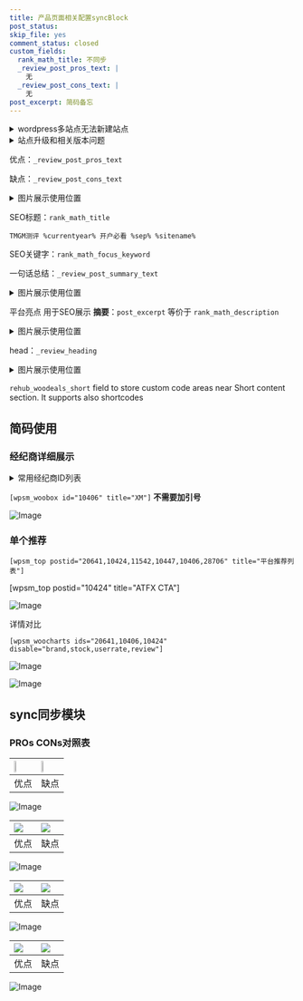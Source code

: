 ```yaml
---
title: 产品页面相关配置syncBlock
post_status: 
skip_file: yes
comment_status: closed
custom_fields:
  rank_math_title: 不同步
  _review_post_pros_text: |
    无
  _review_post_cons_text: |
    无
post_excerpt: 简码备忘
---
```

<details><summary>wordpress多站点无法新建站点</summary>

<li>和报错需要清理cookies一样的原因</li>
<li>wp-config.php里面<code>define( 'SUBDOMAIN_INSTALL', false );//子域名安装</code></li>
<li>新建子站点是用<code>define( 'SUBDOMAIN_INSTALL', true);//子域名安装</code> 完成以后，改成<code>false</code></li>
</details>

<details><summary>站点升级和相关版本问题</summary>

<p>wordpress：5.9.9
woocommerce：7.5.1
出现问题的地方：主题选项里面>><strong>Product layout >>compact style</strong></p>
<p>如何出现没有用过的字段 导致无法保存。先导出配置 然后进行修改，后面再次恢复即可。</p>
<p>出现部分字段无法显示时，需要返回默认布局后，对产品进行保存就好了。</p>
<p></p>
</details>

优点：`_review_post_pros_text`

缺点：`_review_post_cons_text`

<details><summary>图片展示使用位置</summary>

<img src="https://prod-files-secure.s3.us-west-2.amazonaws.com/39ed1227-6d7d-4570-be36-9ccd4a2c4241/f51d3d83-55d4-4bdf-9604-f37ec77ab556/Untitled.png?X-Amz-Algorithm=AWS4-HMAC-SHA256&X-Amz-Content-Sha256=UNSIGNED-PAYLOAD&X-Amz-Credential=ASIAZI2LB466V2OC2HKO%2F20250626%2Fus-west-2%2Fs3%2Faws4_request&X-Amz-Date=20250626T225519Z&X-Amz-Expires=3600&X-Amz-Security-Token=IQoJb3JpZ2luX2VjEG4aCXVzLXdlc3QtMiJHMEUCIQCXz3SLQBxu%2FdPzyV9phjpT%2BEYlD5r1FEtSLwi76jgerAIgRdxp6W5pegYP1L%2FJSqmAKTveykGINvy2Bwlx5hqtjDUq%2FwMIZxAAGgw2Mzc0MjMxODM4MDUiDKt6UDbwwit251DZMCrcA%2BV3ISfZFm2GI%2BxSP8JPUN1ESR9AyHcygeLZFEvJS6lglD0cyaeCT0JlhIk3f1c3qpVFir1H8q5b9q5nAbMRw1M4LYkfFpndhxyvv6%2Fy5RVSrEJFrVC6iGEomv0MWYDOER7XHE78u2dzlYwd6RM1et2Uv9fv57MlXJgn80UZyGc9ZUs%2FL3hvMogpniD1pI2d0SAJHxLB9P7ryCvileqgBQAJ78mOuokilu93jN0x8Y7NvSWfdQdpoFU%2Bo1gX3tnfsOCzQE%2FAB9k8REOwWWfgX6bXzzN0Z0QqCkYdpavNESjEqeJoMq0%2BjJNr4swOwhuw1i9RaNFh8ZBJYuQo5jJPka8IougRL02GIctnxW6yHlIVXRpO19bXs6XxUFHKoRLAw5%2FtneFZCkoAPenjgvPVtRalkD8r1Ax3An0IXpKH2ys0eF0B44ILLdOmfgHP0mXXR7W9omp8RmeApAHnx0ljOP9j8lDLL4AAMFiB5Iy2tbOYEjlI3G74k%2Fs0rFbJZ6mz8aaJDmMD1GoZJKN4VgRZlzR4dnNpd9GPSzr6OX6iyr%2FFSx%2FMsuPzTD5Den%2FW4iZG%2BFOqo9XZDXckN4ryQz6aEnyxX2u0b8SjibaGL9eJqQhFmLzVD367bxlxbggiMJ2D98IGOqUBGPOEsZft%2FWqZ4aB7If15gA%2FO0EjLBni0xhQ92JUi23h2gRRXwafeCkjUvEj1Owqvjoy7C8WJOYg0i%2FjLa3v143468sBkdjCfroOmi3TA%2ByZ3ZKmX0H9O4NXRfFqahsKACdx3WWFl2mGLdTQrB1AqRBdqJTUUnXSWIJ2jEq3kBLpeZh6b8bJOXLxKUuKFWcmN1Ym1cZ7jDCfcrFzpN0PAzeAJ%2F6nL&X-Amz-Signature=9ad5605bc04c59a6fe00c4543f793a37f5bf31f2c735f91b1712e9692469bc32&X-Amz-SignedHeaders=host&x-amz-checksum-mode=ENABLED&x-id=GetObject" alt="Image">
</details>

SEO标题：`rank_math_title`

`TMGM测评 %currentyear% 开户必看 %sep% %sitename%`

SEO关键字：`rank_math_focus_keyword`

一句话总结：`_review_post_summary_text`

<details><summary>图片展示使用位置</summary>

<img src="https://prod-files-secure.s3.us-west-2.amazonaws.com/39ed1227-6d7d-4570-be36-9ccd4a2c4241/4b96a922-296c-4f4e-8630-d1c870cbce01/Untitled.png?X-Amz-Algorithm=AWS4-HMAC-SHA256&X-Amz-Content-Sha256=UNSIGNED-PAYLOAD&X-Amz-Credential=ASIAZI2LB466ZZ2P7XMQ%2F20250626%2Fus-west-2%2Fs3%2Faws4_request&X-Amz-Date=20250626T225520Z&X-Amz-Expires=3600&X-Amz-Security-Token=IQoJb3JpZ2luX2VjEG4aCXVzLXdlc3QtMiJIMEYCIQD5VQRS2bmZaUUtpUPgU6k8%2FsqcKXihayJqgqQqNQIIhgIhANVqNdrgXqAEujRmp0Sg28MenLjrgaFk%2FQf8rFNEJwhmKv8DCGcQABoMNjM3NDIzMTgzODA1Igx4yKFyP%2BrrKdOjTJgq3AOGRBaxHz71w%2FQGoqQjlp1dMT47R0mpZd8NY0ZAQfc4u7TVlDajwZF2rDFKqDvUJqBPeP7GaT2mSarimSRCQu0Yxor%2F73Y9diclfbwAYAqDuXITUUp4qX7eJT%2FradiRbXHo9%2B4wW12RY3kAZKzWLuT2GAySMBP3P3Z5dE9M0GtjkLttaBnqgp8uhICwDrBBwIzpsnw013uGK%2FJ3GJdtqBNEpHSDa%2FTnBTFX4mx2QSb1BqnJL2Ifc385E0FT1BgZ7AMZxhEHmi4kgDik2%2BYpY7QrJQjZS9o3Eu3KXsRh3Wu8sncDOrH6i%2FHobq5NuvNKQDqng0WtZ9gaKJhHLV%2Btp14z8M1%2BYMGSXH3572ht2%2BZCzpHxjAnzPytEQdMflmu%2FmhvilT%2BLBGEo1AGDcrzn8qsvZ9O2LEes%2BfPN4U9Sj5VALY5I%2BypTL5g3mELP4kMqQXzAck9R%2FKYRsky7jbl0ruUqkYZwF03AXaWSDjjWFuxjV8mG74bZq%2BiHv%2BuTSeiGr%2F7BLe8fasqctVd05VyZCZqEFGtQGLZNhreBWBZo6rUSmfcfpH0%2Fqz8NAw7mHYYniM1DYAYjbUIbCC61HCPx7jPNGTC2ORSVryMvOQjllUEJ44KDaWseGgo%2Bmvp%2B7TCtg%2FfCBjqkAb0q%2BeHnF0MkKr9g9OlK4pdw%2F2qZuFsB%2ByqiTHArv4ai%2Ftr6ll2jcoO6LmiR%2B0n9ImEa8iUZ4dmpkhbbAFcMQe2zxHHqOu%2BhsN20dZuUSIaWJrm3Qll5V32%2Fbt6zb4q3HS9%2Fl6MfFsyZMquxQtOQHBpxficGXxXpUh105vzz%2BR2SU%2FXm3sBqZHYIIu76QyjvN38kP9A0Jd8qNsiTp2FaLRyt50Ha&X-Amz-Signature=eebd10d58a22d06628624b90a90fe14e76defd1d428234c1d5928b6965822566&X-Amz-SignedHeaders=host&x-amz-checksum-mode=ENABLED&x-id=GetObject" alt="Image">
</details>

平台亮点 用于SEO展示 **摘要**：`post_excerpt`  等价于 `rank_math_description`

<details><summary>图片展示使用位置</summary>

<img src="https://prod-files-secure.s3.us-west-2.amazonaws.com/39ed1227-6d7d-4570-be36-9ccd4a2c4241/1ee11f63-b60a-4dfe-a7a7-d58ff23b5d88/Untitled.png?X-Amz-Algorithm=AWS4-HMAC-SHA256&X-Amz-Content-Sha256=UNSIGNED-PAYLOAD&X-Amz-Credential=ASIAZI2LB4664V52FE4V%2F20250626%2Fus-west-2%2Fs3%2Faws4_request&X-Amz-Date=20250626T225520Z&X-Amz-Expires=3600&X-Amz-Security-Token=IQoJb3JpZ2luX2VjEG4aCXVzLXdlc3QtMiJHMEUCIQD5uWE3beizjf5llnh9MHOtCm7i2DHOhfxAo6%2BGCR14iQIgHb7%2FETss2RpprD5IQMA%2BfywPBOB538Buo2S9xL6fcFQq%2FwMIZxAAGgw2Mzc0MjMxODM4MDUiDNd1Z6qi9sz1ZbyreircA1Sy8AKJKn4FGdiQSUtboqSCdpqT5Dc4ylNQx5sVbMOBrlN2Nv%2B2xLvQ9IiybCqkQyvwsyqJcH%2FKQII9JX6uC7nztILS2q6gW13PmDS96XQknv5VnJrz9CkzyYPi%2FkttWaFB%2FMWNajBMi5dQnl35%2F4LlEYKvsu%2Fx8RtVYUjQOFKgDL7nNqxymK0HQqvFEuDPOhUNZGnFAmPNGeNDVRAPWXFTUJhDpWaGgDrsROkZtnHSzsb0yxDUE99aFdZ11ip23whBsjIYD9de2Frqi3a083vAi7jVHDOyF0YJEf79ilUYXT%2FjSxKycKGD65DN4UNll83aWVebgTl8rdLGcfZ30TSzaG0pDmQ7YRRzWuVCiGPhaXHtk0l9qtguxJRkDEj%2FvOup9JlnCNjDitlfPsaVAuS%2FaAhWa%2FwhgvwFKwzOHDh%2B6PCMXUypjtKuwx97JXppwfUxpHC0zbeK626u65n%2BtkMgweOOAQ03DP7%2B6QvaqYbY5DNakrt4tq4YSCZSDxMFDAkZQgOyCRB0IMYhG8ypYDNKRIfovCP0Z6Zzy9WY8Cb%2F2MZtWB4tJH1GhacNiQFxgoF9hLd3Yg5tXQzPorwS7ySWLMpxInouGxVX0xmT%2B2wpXs8y1sU2Bf90qAqvMJ2D98IGOqUBmDPF3vJBWquh2Q6EDVUQzfk%2Byp8C9Mv8oLF%2BM70qYjuPsJAA6VXMcQ4YzmesKM6B1HdvgkloCQL4VyYzJoHkjX%2BrZV3TltJKqps%2BaboVcvKMnp7He8g9RTApyRz4R9Vto8BGQU9CdOXolk1b5dQm5Ox6nxDcNtDQspYlQ00nvBFTkDX5nxql6EhnIX1IbI6v8%2BMzzhuoX2JmPePkgK%2B17VM9qYjZ&X-Amz-Signature=143f66386cf938ecd3b151b2f378176a92cda195a129a81696255f9b102c3dbf&X-Amz-SignedHeaders=host&x-amz-checksum-mode=ENABLED&x-id=GetObject" alt="Image">
<img src="https://prod-files-secure.s3.us-west-2.amazonaws.com/39ed1227-6d7d-4570-be36-9ccd4a2c4241/ad4118b5-78d8-4fbe-801e-3b29b5d99c01/Untitled.png?X-Amz-Algorithm=AWS4-HMAC-SHA256&X-Amz-Content-Sha256=UNSIGNED-PAYLOAD&X-Amz-Credential=ASIAZI2LB4664V52FE4V%2F20250626%2Fus-west-2%2Fs3%2Faws4_request&X-Amz-Date=20250626T225520Z&X-Amz-Expires=3600&X-Amz-Security-Token=IQoJb3JpZ2luX2VjEG4aCXVzLXdlc3QtMiJHMEUCIQD5uWE3beizjf5llnh9MHOtCm7i2DHOhfxAo6%2BGCR14iQIgHb7%2FETss2RpprD5IQMA%2BfywPBOB538Buo2S9xL6fcFQq%2FwMIZxAAGgw2Mzc0MjMxODM4MDUiDNd1Z6qi9sz1ZbyreircA1Sy8AKJKn4FGdiQSUtboqSCdpqT5Dc4ylNQx5sVbMOBrlN2Nv%2B2xLvQ9IiybCqkQyvwsyqJcH%2FKQII9JX6uC7nztILS2q6gW13PmDS96XQknv5VnJrz9CkzyYPi%2FkttWaFB%2FMWNajBMi5dQnl35%2F4LlEYKvsu%2Fx8RtVYUjQOFKgDL7nNqxymK0HQqvFEuDPOhUNZGnFAmPNGeNDVRAPWXFTUJhDpWaGgDrsROkZtnHSzsb0yxDUE99aFdZ11ip23whBsjIYD9de2Frqi3a083vAi7jVHDOyF0YJEf79ilUYXT%2FjSxKycKGD65DN4UNll83aWVebgTl8rdLGcfZ30TSzaG0pDmQ7YRRzWuVCiGPhaXHtk0l9qtguxJRkDEj%2FvOup9JlnCNjDitlfPsaVAuS%2FaAhWa%2FwhgvwFKwzOHDh%2B6PCMXUypjtKuwx97JXppwfUxpHC0zbeK626u65n%2BtkMgweOOAQ03DP7%2B6QvaqYbY5DNakrt4tq4YSCZSDxMFDAkZQgOyCRB0IMYhG8ypYDNKRIfovCP0Z6Zzy9WY8Cb%2F2MZtWB4tJH1GhacNiQFxgoF9hLd3Yg5tXQzPorwS7ySWLMpxInouGxVX0xmT%2B2wpXs8y1sU2Bf90qAqvMJ2D98IGOqUBmDPF3vJBWquh2Q6EDVUQzfk%2Byp8C9Mv8oLF%2BM70qYjuPsJAA6VXMcQ4YzmesKM6B1HdvgkloCQL4VyYzJoHkjX%2BrZV3TltJKqps%2BaboVcvKMnp7He8g9RTApyRz4R9Vto8BGQU9CdOXolk1b5dQm5Ox6nxDcNtDQspYlQ00nvBFTkDX5nxql6EhnIX1IbI6v8%2BMzzhuoX2JmPePkgK%2B17VM9qYjZ&X-Amz-Signature=77e984677f5b544de07c1a66501770719939a7de1d2e7e085c709b30f8b0e12f&X-Amz-SignedHeaders=host&x-amz-checksum-mode=ENABLED&x-id=GetObject" alt="Image">
<img src="https://prod-files-secure.s3.us-west-2.amazonaws.com/39ed1227-6d7d-4570-be36-9ccd4a2c4241/a38cf7c9-a79c-4b64-9e94-13589fe0758b/Untitled.png?X-Amz-Algorithm=AWS4-HMAC-SHA256&X-Amz-Content-Sha256=UNSIGNED-PAYLOAD&X-Amz-Credential=ASIAZI2LB4664V52FE4V%2F20250626%2Fus-west-2%2Fs3%2Faws4_request&X-Amz-Date=20250626T225520Z&X-Amz-Expires=3600&X-Amz-Security-Token=IQoJb3JpZ2luX2VjEG4aCXVzLXdlc3QtMiJHMEUCIQD5uWE3beizjf5llnh9MHOtCm7i2DHOhfxAo6%2BGCR14iQIgHb7%2FETss2RpprD5IQMA%2BfywPBOB538Buo2S9xL6fcFQq%2FwMIZxAAGgw2Mzc0MjMxODM4MDUiDNd1Z6qi9sz1ZbyreircA1Sy8AKJKn4FGdiQSUtboqSCdpqT5Dc4ylNQx5sVbMOBrlN2Nv%2B2xLvQ9IiybCqkQyvwsyqJcH%2FKQII9JX6uC7nztILS2q6gW13PmDS96XQknv5VnJrz9CkzyYPi%2FkttWaFB%2FMWNajBMi5dQnl35%2F4LlEYKvsu%2Fx8RtVYUjQOFKgDL7nNqxymK0HQqvFEuDPOhUNZGnFAmPNGeNDVRAPWXFTUJhDpWaGgDrsROkZtnHSzsb0yxDUE99aFdZ11ip23whBsjIYD9de2Frqi3a083vAi7jVHDOyF0YJEf79ilUYXT%2FjSxKycKGD65DN4UNll83aWVebgTl8rdLGcfZ30TSzaG0pDmQ7YRRzWuVCiGPhaXHtk0l9qtguxJRkDEj%2FvOup9JlnCNjDitlfPsaVAuS%2FaAhWa%2FwhgvwFKwzOHDh%2B6PCMXUypjtKuwx97JXppwfUxpHC0zbeK626u65n%2BtkMgweOOAQ03DP7%2B6QvaqYbY5DNakrt4tq4YSCZSDxMFDAkZQgOyCRB0IMYhG8ypYDNKRIfovCP0Z6Zzy9WY8Cb%2F2MZtWB4tJH1GhacNiQFxgoF9hLd3Yg5tXQzPorwS7ySWLMpxInouGxVX0xmT%2B2wpXs8y1sU2Bf90qAqvMJ2D98IGOqUBmDPF3vJBWquh2Q6EDVUQzfk%2Byp8C9Mv8oLF%2BM70qYjuPsJAA6VXMcQ4YzmesKM6B1HdvgkloCQL4VyYzJoHkjX%2BrZV3TltJKqps%2BaboVcvKMnp7He8g9RTApyRz4R9Vto8BGQU9CdOXolk1b5dQm5Ox6nxDcNtDQspYlQ00nvBFTkDX5nxql6EhnIX1IbI6v8%2BMzzhuoX2JmPePkgK%2B17VM9qYjZ&X-Amz-Signature=3b9ee4a00f9897a18e88f06755ca1bc1642dcd3900b0d06fa387e1d9f8ab320e&X-Amz-SignedHeaders=host&x-amz-checksum-mode=ENABLED&x-id=GetObject" alt="Image">
<img src="https://prod-files-secure.s3.us-west-2.amazonaws.com/39ed1227-6d7d-4570-be36-9ccd4a2c4241/7da6fc1e-d2ac-42ae-8c75-cb5749aa18f6/Untitled.png?X-Amz-Algorithm=AWS4-HMAC-SHA256&X-Amz-Content-Sha256=UNSIGNED-PAYLOAD&X-Amz-Credential=ASIAZI2LB4664V52FE4V%2F20250626%2Fus-west-2%2Fs3%2Faws4_request&X-Amz-Date=20250626T225520Z&X-Amz-Expires=3600&X-Amz-Security-Token=IQoJb3JpZ2luX2VjEG4aCXVzLXdlc3QtMiJHMEUCIQD5uWE3beizjf5llnh9MHOtCm7i2DHOhfxAo6%2BGCR14iQIgHb7%2FETss2RpprD5IQMA%2BfywPBOB538Buo2S9xL6fcFQq%2FwMIZxAAGgw2Mzc0MjMxODM4MDUiDNd1Z6qi9sz1ZbyreircA1Sy8AKJKn4FGdiQSUtboqSCdpqT5Dc4ylNQx5sVbMOBrlN2Nv%2B2xLvQ9IiybCqkQyvwsyqJcH%2FKQII9JX6uC7nztILS2q6gW13PmDS96XQknv5VnJrz9CkzyYPi%2FkttWaFB%2FMWNajBMi5dQnl35%2F4LlEYKvsu%2Fx8RtVYUjQOFKgDL7nNqxymK0HQqvFEuDPOhUNZGnFAmPNGeNDVRAPWXFTUJhDpWaGgDrsROkZtnHSzsb0yxDUE99aFdZ11ip23whBsjIYD9de2Frqi3a083vAi7jVHDOyF0YJEf79ilUYXT%2FjSxKycKGD65DN4UNll83aWVebgTl8rdLGcfZ30TSzaG0pDmQ7YRRzWuVCiGPhaXHtk0l9qtguxJRkDEj%2FvOup9JlnCNjDitlfPsaVAuS%2FaAhWa%2FwhgvwFKwzOHDh%2B6PCMXUypjtKuwx97JXppwfUxpHC0zbeK626u65n%2BtkMgweOOAQ03DP7%2B6QvaqYbY5DNakrt4tq4YSCZSDxMFDAkZQgOyCRB0IMYhG8ypYDNKRIfovCP0Z6Zzy9WY8Cb%2F2MZtWB4tJH1GhacNiQFxgoF9hLd3Yg5tXQzPorwS7ySWLMpxInouGxVX0xmT%2B2wpXs8y1sU2Bf90qAqvMJ2D98IGOqUBmDPF3vJBWquh2Q6EDVUQzfk%2Byp8C9Mv8oLF%2BM70qYjuPsJAA6VXMcQ4YzmesKM6B1HdvgkloCQL4VyYzJoHkjX%2BrZV3TltJKqps%2BaboVcvKMnp7He8g9RTApyRz4R9Vto8BGQU9CdOXolk1b5dQm5Ox6nxDcNtDQspYlQ00nvBFTkDX5nxql6EhnIX1IbI6v8%2BMzzhuoX2JmPePkgK%2B17VM9qYjZ&X-Amz-Signature=d6be2055d968cfe02aa01f5f856d85afb4c242820dcd56d86a80415fd5c542a9&X-Amz-SignedHeaders=host&x-amz-checksum-mode=ENABLED&x-id=GetObject" alt="Image">
<img src="https://prod-files-secure.s3.us-west-2.amazonaws.com/39ed1227-6d7d-4570-be36-9ccd4a2c4241/7e97f40a-eaee-47f5-b2f9-475f96808fa7/Untitled.png?X-Amz-Algorithm=AWS4-HMAC-SHA256&X-Amz-Content-Sha256=UNSIGNED-PAYLOAD&X-Amz-Credential=ASIAZI2LB4664V52FE4V%2F20250626%2Fus-west-2%2Fs3%2Faws4_request&X-Amz-Date=20250626T225520Z&X-Amz-Expires=3600&X-Amz-Security-Token=IQoJb3JpZ2luX2VjEG4aCXVzLXdlc3QtMiJHMEUCIQD5uWE3beizjf5llnh9MHOtCm7i2DHOhfxAo6%2BGCR14iQIgHb7%2FETss2RpprD5IQMA%2BfywPBOB538Buo2S9xL6fcFQq%2FwMIZxAAGgw2Mzc0MjMxODM4MDUiDNd1Z6qi9sz1ZbyreircA1Sy8AKJKn4FGdiQSUtboqSCdpqT5Dc4ylNQx5sVbMOBrlN2Nv%2B2xLvQ9IiybCqkQyvwsyqJcH%2FKQII9JX6uC7nztILS2q6gW13PmDS96XQknv5VnJrz9CkzyYPi%2FkttWaFB%2FMWNajBMi5dQnl35%2F4LlEYKvsu%2Fx8RtVYUjQOFKgDL7nNqxymK0HQqvFEuDPOhUNZGnFAmPNGeNDVRAPWXFTUJhDpWaGgDrsROkZtnHSzsb0yxDUE99aFdZ11ip23whBsjIYD9de2Frqi3a083vAi7jVHDOyF0YJEf79ilUYXT%2FjSxKycKGD65DN4UNll83aWVebgTl8rdLGcfZ30TSzaG0pDmQ7YRRzWuVCiGPhaXHtk0l9qtguxJRkDEj%2FvOup9JlnCNjDitlfPsaVAuS%2FaAhWa%2FwhgvwFKwzOHDh%2B6PCMXUypjtKuwx97JXppwfUxpHC0zbeK626u65n%2BtkMgweOOAQ03DP7%2B6QvaqYbY5DNakrt4tq4YSCZSDxMFDAkZQgOyCRB0IMYhG8ypYDNKRIfovCP0Z6Zzy9WY8Cb%2F2MZtWB4tJH1GhacNiQFxgoF9hLd3Yg5tXQzPorwS7ySWLMpxInouGxVX0xmT%2B2wpXs8y1sU2Bf90qAqvMJ2D98IGOqUBmDPF3vJBWquh2Q6EDVUQzfk%2Byp8C9Mv8oLF%2BM70qYjuPsJAA6VXMcQ4YzmesKM6B1HdvgkloCQL4VyYzJoHkjX%2BrZV3TltJKqps%2BaboVcvKMnp7He8g9RTApyRz4R9Vto8BGQU9CdOXolk1b5dQm5Ox6nxDcNtDQspYlQ00nvBFTkDX5nxql6EhnIX1IbI6v8%2BMzzhuoX2JmPePkgK%2B17VM9qYjZ&X-Amz-Signature=9122767f1c59e8831456fcb7903815874515878c0aaa983e7c846142c191ff08&X-Amz-SignedHeaders=host&x-amz-checksum-mode=ENABLED&x-id=GetObject" alt="Image">
</details>

head：`_review_heading`

<details><summary>图片展示使用位置</summary>

<img src="https://prod-files-secure.s3.us-west-2.amazonaws.com/39ed1227-6d7d-4570-be36-9ccd4a2c4241/3a4650ad-9887-415c-889a-edd51fa54f27/Untitled.png?X-Amz-Algorithm=AWS4-HMAC-SHA256&X-Amz-Content-Sha256=UNSIGNED-PAYLOAD&X-Amz-Credential=ASIAZI2LB4663D5K6A7F%2F20250626%2Fus-west-2%2Fs3%2Faws4_request&X-Amz-Date=20250626T225520Z&X-Amz-Expires=3600&X-Amz-Security-Token=IQoJb3JpZ2luX2VjEG4aCXVzLXdlc3QtMiJHMEUCIQCxiHHvUkEh9aKTGEb6sBmH1OVXzC8i6G8DzVLh62wONAIgeYVPrlcpDOQ1X%2BFvPs9149psYH2TZIXQBnAM6ScR0Q4q%2FwMIZxAAGgw2Mzc0MjMxODM4MDUiDEnUYDkXjsktdyIrlCrcA6GmuILwGKWdyAaYyfONhuiEHJI6OggHlSAoH86j0kTuLGWI1zL%2FP3JxJFeEDOk3%2F%2Bz24WlRGUmuQipKAyPWF9CaXZQApnIaommEPETJfqEI1bPWzWS%2Ba4hvO%2BN1Bav2ihRfr09tqYub%2FUimOxCMtfrnzuoT13tpslzkc27xNemVx%2Be2C%2F6VPWwmAlcxfVEOkczA2FjrJ7t5Q5xEOMGD6jD0e0rl8bGJ%2FaLOrsTcZrr%2FD%2BOFp5S47t6ZtXokpWLE5PocvJR%2BvQ9jFMbXEkinV8Ot3H4gJ0dVItKE0Dlm3LbI215SqBGonkxY4b1B%2BaZ%2FErhM78VO7DPP1NlCilGhqjudEaNz6qa7%2BfSh%2BlBMbwNvX%2F43jEbx7Wt6amOiBYhoaYX0I5WXzkxiXYpvfyAd4oijtfQdI8auXYZy3ZLMVFNDUyBDZUmuo%2FI4EU5p2YoKOTM3lHfN5dVp8miZS0ZSdTXMaQaChkMxIrNDxY%2F%2BIdnRdt4BISobyFV1VRPTOB%2FMv0LBYY9eD%2BdWj6KCjKGLwGbyR2OTEInaAwMd9LwyLo75BZfnNLpxPCF4DQvC01Jh9pvLVmKormWwqM4sl7QExwONFk7w2qasmPG%2B1jr3Fwv42GHC6HxlNFnExSzwMJ2D98IGOqUBOtChvHITumfxciz0FPfn1QUW%2FU2XzWfIAix67cZA6PfK0CNk0AxJapNh9RKzwmBQwza0K5QjaMdG0vjgHCWI0fmV6aRdVzLfCi5rJuNgchhes9YgV8pyZd0%2BoFMYOWlbK%2FN50Lt76Yr3yyyazedXN656Ei4b1VTXjn4cFDufIsFcBfiAyQ5r7GN3z%2F3HcJdDGuqiGGXOz0zQB%2F6DZJqJThE1qzPc&X-Amz-Signature=fca61673e74a2791c80b26612adc237a21ad43dd433f531f47121ac506e57b87&X-Amz-SignedHeaders=host&x-amz-checksum-mode=ENABLED&x-id=GetObject" alt="Image">
</details>

`rehub_woodeals_short`	field to store custom code areas near Short content section. It supports also shortcodes



## 简码使用

### 经纪商详细展示

<details><summary>常用经纪商ID列表</summary>

<pre><code class="php">嘉盛 ===> 20641  [wpsm_woobox id="20641" title="嘉盛"]
易信easymarkets ===> 11542  [wpsm_woobox id="11542" title="易信easymarkets"]
ATFX外汇 ===> 10424  [wpsm_woobox id="10424" title="ATFX"]
XM ===> 10406  [wpsm_woobox id="10406" title="XM"]
TMGM ===> 29622  [wpsm_woobox id="29622" title="TMGM"]
HYCM ===> 10447  [wpsm_woobox id="10447" title="HYCM"]
fpmarkets澳福外汇 ===> 20639  [wpsm_woobox id="20639" title="fpmarkets澳福外汇"]</code></pre>
</details>

`[wpsm_woobox id="10406" title="XM"]` **不需要加引号**

![Image](https://prod-files-secure.s3.us-west-2.amazonaws.com/39ed1227-6d7d-4570-be36-9ccd4a2c4241/4f898f9d-0fa7-4e43-acd3-ac6bc7be575a/Untitled.png?X-Amz-Algorithm=AWS4-HMAC-SHA256&X-Amz-Content-Sha256=UNSIGNED-PAYLOAD&X-Amz-Credential=ASIAZI2LB4665AMSPBY7%2F20250626%2Fus-west-2%2Fs3%2Faws4_request&X-Amz-Date=20250626T225518Z&X-Amz-Expires=3600&X-Amz-Security-Token=IQoJb3JpZ2luX2VjEG4aCXVzLXdlc3QtMiJHMEUCIQCpu7zgy%2FQMyGusHUqXLUGmzKkL4hYyeLTeYFm6oYK%2F7QIgdnEh2HDh7GKjd3NgyINlkiSS6V%2FtqLRcznzLUQDmYzwq%2FwMIZxAAGgw2Mzc0MjMxODM4MDUiDO03VyUpruITEmhLbyrcA0gq1zLCtZEiRXJGi8qoBQaNmIz1Zw0x2%2FJxbrUcOUIGhYPVZFcOdh5TtYVP1BnM3tZpPC5YAFibdMTcJ2YQITlOBz4LlOQC2Fq9BQ09hsjA%2FCyj8fnjKuZzei37jhdHasPIUicPB9YYoW6ykH46zJP2puX1veu%2Ff2lnjPlzBhBQfWkrzu7MEjpiSqmF9dP0WbrbFySm3K1jqnFf9uHJ9BowNS2Z0EYx7oKPb2pzxV1G85QLwZ3hKIiVl0o12oXpoCjQ2T3LaB9e3rUNlnwehwVkAmQ5robmp49dRS%2BuwziPzTszZUN8oAxJID4OpEdiq0y6oMYZwwmchK3lp9cvZFNOBqpxZFO8LQp97t6xpibqOWSpvd5HM%2FMkxLsGMMfraS%2BxMMObRUgFXb%2FJQw%2BXNZlZaYqa1P9OOODRF3mjd0phUbJHW93IlHrEqWYsE7iH9XGbuCiRIXcMU863ienie3FEv%2B3x4KuKdgZviZC%2Fl6pySFalCFOu%2FIbvknaKe3dzx7BfvKvg4XTwKZc9zZuzoeBdlICaWIv6tX6JC%2FD6eZ9HONJT%2F5h4thdPrBwSmFcZyVl1R8YKHRjzSgl67o2c4373k7KOOzwyxiJBovYU%2FP815GRXL2HaJDkxKCNgMLKD98IGOqUB%2BJHN2JxhzF44G6e%2BnllQjfrFAdUo1CFtK9cl2Sbbspi9OTjDLjV7VuLYtXwgXOc%2B3iaVmyS0do3%2BM61vU%2BNqIRBC2qI%2FKqbhtojZZtk6moQ7w1MYEAhd3sJkZ4yBoGej4NHWazYFO7pNZZ0iYFgVeTov7BtALMtbvg0WJSm7FT9L%2FZ%2BxBNLknLrw%2F02umYzA%2B%2BINxOls0yxpKVGqqCjh7%2BqIexcJ&X-Amz-Signature=a39b11fbed4389cdbdc5e1cbf81362214e3ae401dc0c3ba80476303c9d9fb96a&X-Amz-SignedHeaders=host&x-amz-checksum-mode=ENABLED&x-id=GetObject)

### 单个推荐
`[wpsm_top postid="20641,10424,11542,10447,10406,28706" title="平台推荐列表"]`

[wpsm_top postid="10424" title="ATFX CTA"]

![Image](https://prod-files-secure.s3.us-west-2.amazonaws.com/39ed1227-6d7d-4570-be36-9ccd4a2c4241/5ac620dc-51a8-48b6-b55d-91f47299193c/Untitled.png?X-Amz-Algorithm=AWS4-HMAC-SHA256&X-Amz-Content-Sha256=UNSIGNED-PAYLOAD&X-Amz-Credential=ASIAZI2LB4665AMSPBY7%2F20250626%2Fus-west-2%2Fs3%2Faws4_request&X-Amz-Date=20250626T225518Z&X-Amz-Expires=3600&X-Amz-Security-Token=IQoJb3JpZ2luX2VjEG4aCXVzLXdlc3QtMiJHMEUCIQCpu7zgy%2FQMyGusHUqXLUGmzKkL4hYyeLTeYFm6oYK%2F7QIgdnEh2HDh7GKjd3NgyINlkiSS6V%2FtqLRcznzLUQDmYzwq%2FwMIZxAAGgw2Mzc0MjMxODM4MDUiDO03VyUpruITEmhLbyrcA0gq1zLCtZEiRXJGi8qoBQaNmIz1Zw0x2%2FJxbrUcOUIGhYPVZFcOdh5TtYVP1BnM3tZpPC5YAFibdMTcJ2YQITlOBz4LlOQC2Fq9BQ09hsjA%2FCyj8fnjKuZzei37jhdHasPIUicPB9YYoW6ykH46zJP2puX1veu%2Ff2lnjPlzBhBQfWkrzu7MEjpiSqmF9dP0WbrbFySm3K1jqnFf9uHJ9BowNS2Z0EYx7oKPb2pzxV1G85QLwZ3hKIiVl0o12oXpoCjQ2T3LaB9e3rUNlnwehwVkAmQ5robmp49dRS%2BuwziPzTszZUN8oAxJID4OpEdiq0y6oMYZwwmchK3lp9cvZFNOBqpxZFO8LQp97t6xpibqOWSpvd5HM%2FMkxLsGMMfraS%2BxMMObRUgFXb%2FJQw%2BXNZlZaYqa1P9OOODRF3mjd0phUbJHW93IlHrEqWYsE7iH9XGbuCiRIXcMU863ienie3FEv%2B3x4KuKdgZviZC%2Fl6pySFalCFOu%2FIbvknaKe3dzx7BfvKvg4XTwKZc9zZuzoeBdlICaWIv6tX6JC%2FD6eZ9HONJT%2F5h4thdPrBwSmFcZyVl1R8YKHRjzSgl67o2c4373k7KOOzwyxiJBovYU%2FP815GRXL2HaJDkxKCNgMLKD98IGOqUB%2BJHN2JxhzF44G6e%2BnllQjfrFAdUo1CFtK9cl2Sbbspi9OTjDLjV7VuLYtXwgXOc%2B3iaVmyS0do3%2BM61vU%2BNqIRBC2qI%2FKqbhtojZZtk6moQ7w1MYEAhd3sJkZ4yBoGej4NHWazYFO7pNZZ0iYFgVeTov7BtALMtbvg0WJSm7FT9L%2FZ%2BxBNLknLrw%2F02umYzA%2B%2BINxOls0yxpKVGqqCjh7%2BqIexcJ&X-Amz-Signature=b386299c397a484ac53d56fa63e14f260fc07d303964a0c3e082e274d60d1096&X-Amz-SignedHeaders=host&x-amz-checksum-mode=ENABLED&x-id=GetObject)

详情对比

`[wpsm_woocharts ids="20641,10406,10424" disable="brand,stock,userrate,review"]`

![Image](https://prod-files-secure.s3.us-west-2.amazonaws.com/39ed1227-6d7d-4570-be36-9ccd4a2c4241/bf3ba45f-b9f3-4295-8aef-b4a495fd25f4/Untitled.png?X-Amz-Algorithm=AWS4-HMAC-SHA256&X-Amz-Content-Sha256=UNSIGNED-PAYLOAD&X-Amz-Credential=ASIAZI2LB4665AMSPBY7%2F20250626%2Fus-west-2%2Fs3%2Faws4_request&X-Amz-Date=20250626T225518Z&X-Amz-Expires=3600&X-Amz-Security-Token=IQoJb3JpZ2luX2VjEG4aCXVzLXdlc3QtMiJHMEUCIQCpu7zgy%2FQMyGusHUqXLUGmzKkL4hYyeLTeYFm6oYK%2F7QIgdnEh2HDh7GKjd3NgyINlkiSS6V%2FtqLRcznzLUQDmYzwq%2FwMIZxAAGgw2Mzc0MjMxODM4MDUiDO03VyUpruITEmhLbyrcA0gq1zLCtZEiRXJGi8qoBQaNmIz1Zw0x2%2FJxbrUcOUIGhYPVZFcOdh5TtYVP1BnM3tZpPC5YAFibdMTcJ2YQITlOBz4LlOQC2Fq9BQ09hsjA%2FCyj8fnjKuZzei37jhdHasPIUicPB9YYoW6ykH46zJP2puX1veu%2Ff2lnjPlzBhBQfWkrzu7MEjpiSqmF9dP0WbrbFySm3K1jqnFf9uHJ9BowNS2Z0EYx7oKPb2pzxV1G85QLwZ3hKIiVl0o12oXpoCjQ2T3LaB9e3rUNlnwehwVkAmQ5robmp49dRS%2BuwziPzTszZUN8oAxJID4OpEdiq0y6oMYZwwmchK3lp9cvZFNOBqpxZFO8LQp97t6xpibqOWSpvd5HM%2FMkxLsGMMfraS%2BxMMObRUgFXb%2FJQw%2BXNZlZaYqa1P9OOODRF3mjd0phUbJHW93IlHrEqWYsE7iH9XGbuCiRIXcMU863ienie3FEv%2B3x4KuKdgZviZC%2Fl6pySFalCFOu%2FIbvknaKe3dzx7BfvKvg4XTwKZc9zZuzoeBdlICaWIv6tX6JC%2FD6eZ9HONJT%2F5h4thdPrBwSmFcZyVl1R8YKHRjzSgl67o2c4373k7KOOzwyxiJBovYU%2FP815GRXL2HaJDkxKCNgMLKD98IGOqUB%2BJHN2JxhzF44G6e%2BnllQjfrFAdUo1CFtK9cl2Sbbspi9OTjDLjV7VuLYtXwgXOc%2B3iaVmyS0do3%2BM61vU%2BNqIRBC2qI%2FKqbhtojZZtk6moQ7w1MYEAhd3sJkZ4yBoGej4NHWazYFO7pNZZ0iYFgVeTov7BtALMtbvg0WJSm7FT9L%2FZ%2BxBNLknLrw%2F02umYzA%2B%2BINxOls0yxpKVGqqCjh7%2BqIexcJ&X-Amz-Signature=0825556c021959fa6307bf4452621e61d8de96cc11fea9cae8b9b35351e6785d&X-Amz-SignedHeaders=host&x-amz-checksum-mode=ENABLED&x-id=GetObject)

![Image](https://prod-files-secure.s3.us-west-2.amazonaws.com/39ed1227-6d7d-4570-be36-9ccd4a2c4241/30bc56ef-f383-4b48-9768-2ebc9e436ec0/Untitled.png?X-Amz-Algorithm=AWS4-HMAC-SHA256&X-Amz-Content-Sha256=UNSIGNED-PAYLOAD&X-Amz-Credential=ASIAZI2LB4665AMSPBY7%2F20250626%2Fus-west-2%2Fs3%2Faws4_request&X-Amz-Date=20250626T225518Z&X-Amz-Expires=3600&X-Amz-Security-Token=IQoJb3JpZ2luX2VjEG4aCXVzLXdlc3QtMiJHMEUCIQCpu7zgy%2FQMyGusHUqXLUGmzKkL4hYyeLTeYFm6oYK%2F7QIgdnEh2HDh7GKjd3NgyINlkiSS6V%2FtqLRcznzLUQDmYzwq%2FwMIZxAAGgw2Mzc0MjMxODM4MDUiDO03VyUpruITEmhLbyrcA0gq1zLCtZEiRXJGi8qoBQaNmIz1Zw0x2%2FJxbrUcOUIGhYPVZFcOdh5TtYVP1BnM3tZpPC5YAFibdMTcJ2YQITlOBz4LlOQC2Fq9BQ09hsjA%2FCyj8fnjKuZzei37jhdHasPIUicPB9YYoW6ykH46zJP2puX1veu%2Ff2lnjPlzBhBQfWkrzu7MEjpiSqmF9dP0WbrbFySm3K1jqnFf9uHJ9BowNS2Z0EYx7oKPb2pzxV1G85QLwZ3hKIiVl0o12oXpoCjQ2T3LaB9e3rUNlnwehwVkAmQ5robmp49dRS%2BuwziPzTszZUN8oAxJID4OpEdiq0y6oMYZwwmchK3lp9cvZFNOBqpxZFO8LQp97t6xpibqOWSpvd5HM%2FMkxLsGMMfraS%2BxMMObRUgFXb%2FJQw%2BXNZlZaYqa1P9OOODRF3mjd0phUbJHW93IlHrEqWYsE7iH9XGbuCiRIXcMU863ienie3FEv%2B3x4KuKdgZviZC%2Fl6pySFalCFOu%2FIbvknaKe3dzx7BfvKvg4XTwKZc9zZuzoeBdlICaWIv6tX6JC%2FD6eZ9HONJT%2F5h4thdPrBwSmFcZyVl1R8YKHRjzSgl67o2c4373k7KOOzwyxiJBovYU%2FP815GRXL2HaJDkxKCNgMLKD98IGOqUB%2BJHN2JxhzF44G6e%2BnllQjfrFAdUo1CFtK9cl2Sbbspi9OTjDLjV7VuLYtXwgXOc%2B3iaVmyS0do3%2BM61vU%2BNqIRBC2qI%2FKqbhtojZZtk6moQ7w1MYEAhd3sJkZ4yBoGej4NHWazYFO7pNZZ0iYFgVeTov7BtALMtbvg0WJSm7FT9L%2FZ%2BxBNLknLrw%2F02umYzA%2B%2BINxOls0yxpKVGqqCjh7%2BqIexcJ&X-Amz-Signature=47738b1b90cd93d2afde89ee014a8d459b8e56de2d52bcca133414156f6ee46f&X-Amz-SignedHeaders=host&x-amz-checksum-mode=ENABLED&x-id=GetObject)

## sync同步模块

### PROs CONs对照表

| <img src="https://cdn.ifttt.fun/gh/jarlin8/OSS@main/icons/customize/pros.svg" height="auto" width="37.3%"> | <img src="https://cdn.ifttt.fun/gh/jarlin8/OSS@main/icons/customize/cons.svg" height="auto" width="28.8%"> |
| :--- | :--- |
| 优点 | 缺点 |

![Image](https://prod-files-secure.s3.us-west-2.amazonaws.com/39ed1227-6d7d-4570-be36-9ccd4a2c4241/8742b755-dfb5-4004-9a5f-d6e561664bd8/Untitled.png?X-Amz-Algorithm=AWS4-HMAC-SHA256&X-Amz-Content-Sha256=UNSIGNED-PAYLOAD&X-Amz-Credential=ASIAZI2LB4665AMSPBY7%2F20250626%2Fus-west-2%2Fs3%2Faws4_request&X-Amz-Date=20250626T225518Z&X-Amz-Expires=3600&X-Amz-Security-Token=IQoJb3JpZ2luX2VjEG4aCXVzLXdlc3QtMiJHMEUCIQCpu7zgy%2FQMyGusHUqXLUGmzKkL4hYyeLTeYFm6oYK%2F7QIgdnEh2HDh7GKjd3NgyINlkiSS6V%2FtqLRcznzLUQDmYzwq%2FwMIZxAAGgw2Mzc0MjMxODM4MDUiDO03VyUpruITEmhLbyrcA0gq1zLCtZEiRXJGi8qoBQaNmIz1Zw0x2%2FJxbrUcOUIGhYPVZFcOdh5TtYVP1BnM3tZpPC5YAFibdMTcJ2YQITlOBz4LlOQC2Fq9BQ09hsjA%2FCyj8fnjKuZzei37jhdHasPIUicPB9YYoW6ykH46zJP2puX1veu%2Ff2lnjPlzBhBQfWkrzu7MEjpiSqmF9dP0WbrbFySm3K1jqnFf9uHJ9BowNS2Z0EYx7oKPb2pzxV1G85QLwZ3hKIiVl0o12oXpoCjQ2T3LaB9e3rUNlnwehwVkAmQ5robmp49dRS%2BuwziPzTszZUN8oAxJID4OpEdiq0y6oMYZwwmchK3lp9cvZFNOBqpxZFO8LQp97t6xpibqOWSpvd5HM%2FMkxLsGMMfraS%2BxMMObRUgFXb%2FJQw%2BXNZlZaYqa1P9OOODRF3mjd0phUbJHW93IlHrEqWYsE7iH9XGbuCiRIXcMU863ienie3FEv%2B3x4KuKdgZviZC%2Fl6pySFalCFOu%2FIbvknaKe3dzx7BfvKvg4XTwKZc9zZuzoeBdlICaWIv6tX6JC%2FD6eZ9HONJT%2F5h4thdPrBwSmFcZyVl1R8YKHRjzSgl67o2c4373k7KOOzwyxiJBovYU%2FP815GRXL2HaJDkxKCNgMLKD98IGOqUB%2BJHN2JxhzF44G6e%2BnllQjfrFAdUo1CFtK9cl2Sbbspi9OTjDLjV7VuLYtXwgXOc%2B3iaVmyS0do3%2BM61vU%2BNqIRBC2qI%2FKqbhtojZZtk6moQ7w1MYEAhd3sJkZ4yBoGej4NHWazYFO7pNZZ0iYFgVeTov7BtALMtbvg0WJSm7FT9L%2FZ%2BxBNLknLrw%2F02umYzA%2B%2BINxOls0yxpKVGqqCjh7%2BqIexcJ&X-Amz-Signature=9fbaa6e49c125b19294b5c50cd954566f11052bb233a4a0af71d6a1edd0f7af8&X-Amz-SignedHeaders=host&x-amz-checksum-mode=ENABLED&x-id=GetObject)

| <img src="https://cdn.ifttt.fun/gh/jarlin8/OSS@main/icons/customize/pros1.svg" height="auto"> | <img src="https://cdn.ifttt.fun/gh/jarlin8/OSS@main/icons/customize/cons1.svg" height="auto"> |
| :--- | :--- |
| 优点 | 缺点 |

![Image](https://prod-files-secure.s3.us-west-2.amazonaws.com/39ed1227-6d7d-4570-be36-9ccd4a2c4241/806358f8-c9c4-4e17-bb35-c6c76a5397a5/Untitled.png?X-Amz-Algorithm=AWS4-HMAC-SHA256&X-Amz-Content-Sha256=UNSIGNED-PAYLOAD&X-Amz-Credential=ASIAZI2LB4665AMSPBY7%2F20250626%2Fus-west-2%2Fs3%2Faws4_request&X-Amz-Date=20250626T225518Z&X-Amz-Expires=3600&X-Amz-Security-Token=IQoJb3JpZ2luX2VjEG4aCXVzLXdlc3QtMiJHMEUCIQCpu7zgy%2FQMyGusHUqXLUGmzKkL4hYyeLTeYFm6oYK%2F7QIgdnEh2HDh7GKjd3NgyINlkiSS6V%2FtqLRcznzLUQDmYzwq%2FwMIZxAAGgw2Mzc0MjMxODM4MDUiDO03VyUpruITEmhLbyrcA0gq1zLCtZEiRXJGi8qoBQaNmIz1Zw0x2%2FJxbrUcOUIGhYPVZFcOdh5TtYVP1BnM3tZpPC5YAFibdMTcJ2YQITlOBz4LlOQC2Fq9BQ09hsjA%2FCyj8fnjKuZzei37jhdHasPIUicPB9YYoW6ykH46zJP2puX1veu%2Ff2lnjPlzBhBQfWkrzu7MEjpiSqmF9dP0WbrbFySm3K1jqnFf9uHJ9BowNS2Z0EYx7oKPb2pzxV1G85QLwZ3hKIiVl0o12oXpoCjQ2T3LaB9e3rUNlnwehwVkAmQ5robmp49dRS%2BuwziPzTszZUN8oAxJID4OpEdiq0y6oMYZwwmchK3lp9cvZFNOBqpxZFO8LQp97t6xpibqOWSpvd5HM%2FMkxLsGMMfraS%2BxMMObRUgFXb%2FJQw%2BXNZlZaYqa1P9OOODRF3mjd0phUbJHW93IlHrEqWYsE7iH9XGbuCiRIXcMU863ienie3FEv%2B3x4KuKdgZviZC%2Fl6pySFalCFOu%2FIbvknaKe3dzx7BfvKvg4XTwKZc9zZuzoeBdlICaWIv6tX6JC%2FD6eZ9HONJT%2F5h4thdPrBwSmFcZyVl1R8YKHRjzSgl67o2c4373k7KOOzwyxiJBovYU%2FP815GRXL2HaJDkxKCNgMLKD98IGOqUB%2BJHN2JxhzF44G6e%2BnllQjfrFAdUo1CFtK9cl2Sbbspi9OTjDLjV7VuLYtXwgXOc%2B3iaVmyS0do3%2BM61vU%2BNqIRBC2qI%2FKqbhtojZZtk6moQ7w1MYEAhd3sJkZ4yBoGej4NHWazYFO7pNZZ0iYFgVeTov7BtALMtbvg0WJSm7FT9L%2FZ%2BxBNLknLrw%2F02umYzA%2B%2BINxOls0yxpKVGqqCjh7%2BqIexcJ&X-Amz-Signature=48786ade22fc1843ca7776ed18402b7eb24303a90856b2944f3358e81bbccd94&X-Amz-SignedHeaders=host&x-amz-checksum-mode=ENABLED&x-id=GetObject)

| <img src="https://cdn.ifttt.fun/gh/jarlin8/OSS@main/icons/customize/pros2.svg" height="auto"> | <img src="https://cdn.ifttt.fun/gh/jarlin8/OSS@main/icons/customize/cons2.svg" height="auto"> |
| :--- | :--- |
| 优点 | 缺点 |

![Image](https://prod-files-secure.s3.us-west-2.amazonaws.com/39ed1227-6d7d-4570-be36-9ccd4a2c4241/a9245ec9-70dd-4005-b534-0d54315fc5f3/Untitled.png?X-Amz-Algorithm=AWS4-HMAC-SHA256&X-Amz-Content-Sha256=UNSIGNED-PAYLOAD&X-Amz-Credential=ASIAZI2LB4665AMSPBY7%2F20250626%2Fus-west-2%2Fs3%2Faws4_request&X-Amz-Date=20250626T225518Z&X-Amz-Expires=3600&X-Amz-Security-Token=IQoJb3JpZ2luX2VjEG4aCXVzLXdlc3QtMiJHMEUCIQCpu7zgy%2FQMyGusHUqXLUGmzKkL4hYyeLTeYFm6oYK%2F7QIgdnEh2HDh7GKjd3NgyINlkiSS6V%2FtqLRcznzLUQDmYzwq%2FwMIZxAAGgw2Mzc0MjMxODM4MDUiDO03VyUpruITEmhLbyrcA0gq1zLCtZEiRXJGi8qoBQaNmIz1Zw0x2%2FJxbrUcOUIGhYPVZFcOdh5TtYVP1BnM3tZpPC5YAFibdMTcJ2YQITlOBz4LlOQC2Fq9BQ09hsjA%2FCyj8fnjKuZzei37jhdHasPIUicPB9YYoW6ykH46zJP2puX1veu%2Ff2lnjPlzBhBQfWkrzu7MEjpiSqmF9dP0WbrbFySm3K1jqnFf9uHJ9BowNS2Z0EYx7oKPb2pzxV1G85QLwZ3hKIiVl0o12oXpoCjQ2T3LaB9e3rUNlnwehwVkAmQ5robmp49dRS%2BuwziPzTszZUN8oAxJID4OpEdiq0y6oMYZwwmchK3lp9cvZFNOBqpxZFO8LQp97t6xpibqOWSpvd5HM%2FMkxLsGMMfraS%2BxMMObRUgFXb%2FJQw%2BXNZlZaYqa1P9OOODRF3mjd0phUbJHW93IlHrEqWYsE7iH9XGbuCiRIXcMU863ienie3FEv%2B3x4KuKdgZviZC%2Fl6pySFalCFOu%2FIbvknaKe3dzx7BfvKvg4XTwKZc9zZuzoeBdlICaWIv6tX6JC%2FD6eZ9HONJT%2F5h4thdPrBwSmFcZyVl1R8YKHRjzSgl67o2c4373k7KOOzwyxiJBovYU%2FP815GRXL2HaJDkxKCNgMLKD98IGOqUB%2BJHN2JxhzF44G6e%2BnllQjfrFAdUo1CFtK9cl2Sbbspi9OTjDLjV7VuLYtXwgXOc%2B3iaVmyS0do3%2BM61vU%2BNqIRBC2qI%2FKqbhtojZZtk6moQ7w1MYEAhd3sJkZ4yBoGej4NHWazYFO7pNZZ0iYFgVeTov7BtALMtbvg0WJSm7FT9L%2FZ%2BxBNLknLrw%2F02umYzA%2B%2BINxOls0yxpKVGqqCjh7%2BqIexcJ&X-Amz-Signature=1ba1d5df08473f9069c0c793e1ee068207f8fbba07a9338fb68d7691604c6ea1&X-Amz-SignedHeaders=host&x-amz-checksum-mode=ENABLED&x-id=GetObject)

| <img src="https://cdn.ifttt.fun/gh/jarlin8/OSS@main/icons/customize/pros3.svg" height="auto"> | <img src="https://cdn.ifttt.fun/gh/jarlin8/OSS@main/icons/customize/cons3.svg" height="auto"> |
| :--- | :--- |
| 优点 | 缺点 |

![Image](https://prod-files-secure.s3.us-west-2.amazonaws.com/39ed1227-6d7d-4570-be36-9ccd4a2c4241/e1e580a2-2e5c-4780-9ff4-19c318fc2284/Untitled.png?X-Amz-Algorithm=AWS4-HMAC-SHA256&X-Amz-Content-Sha256=UNSIGNED-PAYLOAD&X-Amz-Credential=ASIAZI2LB4665AMSPBY7%2F20250626%2Fus-west-2%2Fs3%2Faws4_request&X-Amz-Date=20250626T225518Z&X-Amz-Expires=3600&X-Amz-Security-Token=IQoJb3JpZ2luX2VjEG4aCXVzLXdlc3QtMiJHMEUCIQCpu7zgy%2FQMyGusHUqXLUGmzKkL4hYyeLTeYFm6oYK%2F7QIgdnEh2HDh7GKjd3NgyINlkiSS6V%2FtqLRcznzLUQDmYzwq%2FwMIZxAAGgw2Mzc0MjMxODM4MDUiDO03VyUpruITEmhLbyrcA0gq1zLCtZEiRXJGi8qoBQaNmIz1Zw0x2%2FJxbrUcOUIGhYPVZFcOdh5TtYVP1BnM3tZpPC5YAFibdMTcJ2YQITlOBz4LlOQC2Fq9BQ09hsjA%2FCyj8fnjKuZzei37jhdHasPIUicPB9YYoW6ykH46zJP2puX1veu%2Ff2lnjPlzBhBQfWkrzu7MEjpiSqmF9dP0WbrbFySm3K1jqnFf9uHJ9BowNS2Z0EYx7oKPb2pzxV1G85QLwZ3hKIiVl0o12oXpoCjQ2T3LaB9e3rUNlnwehwVkAmQ5robmp49dRS%2BuwziPzTszZUN8oAxJID4OpEdiq0y6oMYZwwmchK3lp9cvZFNOBqpxZFO8LQp97t6xpibqOWSpvd5HM%2FMkxLsGMMfraS%2BxMMObRUgFXb%2FJQw%2BXNZlZaYqa1P9OOODRF3mjd0phUbJHW93IlHrEqWYsE7iH9XGbuCiRIXcMU863ienie3FEv%2B3x4KuKdgZviZC%2Fl6pySFalCFOu%2FIbvknaKe3dzx7BfvKvg4XTwKZc9zZuzoeBdlICaWIv6tX6JC%2FD6eZ9HONJT%2F5h4thdPrBwSmFcZyVl1R8YKHRjzSgl67o2c4373k7KOOzwyxiJBovYU%2FP815GRXL2HaJDkxKCNgMLKD98IGOqUB%2BJHN2JxhzF44G6e%2BnllQjfrFAdUo1CFtK9cl2Sbbspi9OTjDLjV7VuLYtXwgXOc%2B3iaVmyS0do3%2BM61vU%2BNqIRBC2qI%2FKqbhtojZZtk6moQ7w1MYEAhd3sJkZ4yBoGej4NHWazYFO7pNZZ0iYFgVeTov7BtALMtbvg0WJSm7FT9L%2FZ%2BxBNLknLrw%2F02umYzA%2B%2BINxOls0yxpKVGqqCjh7%2BqIexcJ&X-Amz-Signature=2b197654e2a6eaed7832b091dce3188410f0e88db55b039ee6b2804a703ed924&X-Amz-SignedHeaders=host&x-amz-checksum-mode=ENABLED&x-id=GetObject)